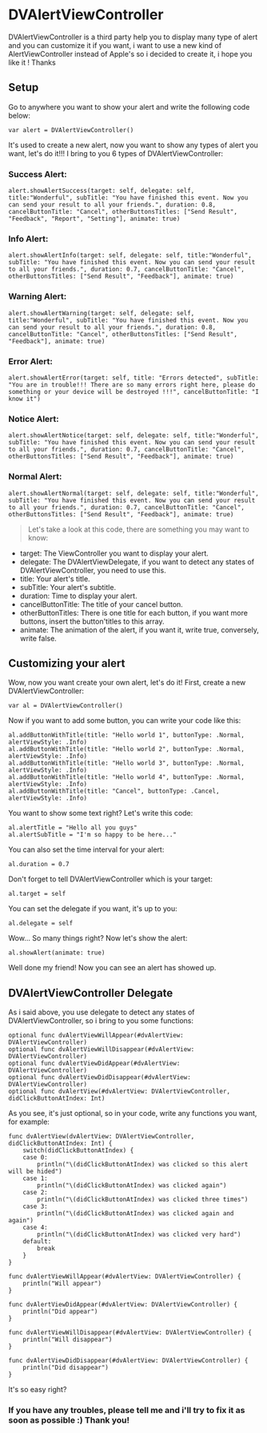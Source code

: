 # DVAlertViewController
DVAlertViewController is a third party help you to display many type of alert and you can customize it if you want, i want to use a new kind of AlertViewController instead of Apple's so i decided to create it, i hope you like it ! Thanks

## Setup
Go to anywhere you want to show your alert and write the following code below:
```
var alert = DVAlertViewController()
```
It's used to create a new alert, now you want to show any types of alert you want, let's do it!!!
I bring to you 6 types of DVAlertViewController:
### Success Alert:
```
alert.showAlertSuccess(target: self, delegate: self, title:"Wonderful", subTitle: "You have finished this event. Now you can send your result to all your friends.", duration: 0.8, cancelButtonTitle: "Cancel", otherButtonsTitles: ["Send Result", "Feedback", "Report", "Setting"], animate: true)
```

### Info Alert:
```
alert.showAlertInfo(target: self, delegate: self, title:"Wonderful", subTitle: "You have finished this event. Now you can send your result to all your friends.", duration: 0.7, cancelButtonTitle: "Cancel", otherButtonsTitles: ["Send Result", "Feedback"], animate: true)
```

### Warning Alert:
```
alert.showAlertWarning(target: self, delegate: self, title:"Wonderful", subTitle: "You have finished this event. Now you can send your result to all your friends.", duration: 0.8, cancelButtonTitle: "Cancel", otherButtonsTitles: ["Send Result", "Feedback"], animate: true)
```

### Error Alert:
```
alert.showAlertError(target: self, title: "Errors detected", subTitle: "You are in trouble!!! There are so many errors right here, please do something or your device will be destroyed !!!", cancelButtonTitle: "I know it")
```

### Notice Alert:
```
alert.showAlertNotice(target: self, delegate: self, title:"Wonderful", subTitle: "You have finished this event. Now you can send your result to all your friends.", duration: 0.7, cancelButtonTitle: "Cancel", otherButtonsTitles: ["Send Result", "Feedback"], animate: true)
```

### Normal Alert:
```
alert.showAlertNormal(target: self, delegate: self, title:"Wonderful", subTitle: "You have finished this event. Now you can send your result to all your friends.", duration: 0.7, cancelButtonTitle: "Cancel", otherButtonsTitles: ["Send Result", "Feedback"], animate: true)
```

>Let's take a look at this code, there are something you may want to know:
* target: The ViewController you want to display your alert.
* delegate: The DVAlertViewDelegate, if you want to detect any states of DVAlertViewController, you need to use this.
* title: Your alert's title.
* subTitle: Your alert's subtitle.
* duration: Time to display your alert.
* cancelButtonTitle: The title of your cancel button.
* otherButtonTitles: There is one title for each button, if you want more buttons, insert the button'titles to this array.
* animate: The animation of the alert, if you want it, write true, conversely, write false.

## Customizing your alert
Wow, now you want create your own alert, let's do it!
First, create a new DVAlertViewController:
```
var al = DVAlertViewController()
```

Now if you want to add some button, you can write your code like this:
```
al.addButtonWithTitle(title: "Hello world 1", buttonType: .Normal, alertViewStyle: .Info)
al.addButtonWithTitle(title: "Hello world 2", buttonType: .Normal, alertViewStyle: .Info)
al.addButtonWithTitle(title: "Hello world 3", buttonType: .Normal, alertViewStyle: .Info)
al.addButtonWithTitle(title: "Hello world 4", buttonType: .Normal, alertViewStyle: .Info)
al.addButtonWithTitle(title: "Cancel", buttonType: .Cancel, alertViewStyle: .Info)
```

You want to show some text right? Let's write this code:
```
al.alertTitle = "Hello all you guys"
al.alertSubTitle = "I'm so happy to be here..."
```

You can also set the time interval for your alert:
```
al.duration = 0.7
```

Don't forget to tell DVAlertViewController which is your target:
```
al.target = self
```

You can set the delegate if you want, it's up to you:
```
al.delegate = self
```

Wow... So many things right? Now let's show the alert:
```
al.showAlert(animate: true)
```
Well done my friend! Now you can see an alert has showed up.

## DVAlertViewController Delegate
As i said above, you use delegate to detect any states of DVAlertViewController, so i bring to you some functions:
```
optional func dvAlertViewWillAppear(#dvAlertView: DVAlertViewController)
optional func dvAlertViewWillDisappear(#dvAlertView: DVAlertViewController)
optional func dvAlertViewDidAppear(#dvAlertView: DVAlertViewController)
optional func dvAlertViewDidDisappear(#dvAlertView: DVAlertViewController)
optional func dvAlertView(#dvAlertView: DVAlertViewController, didClickButtonAtIndex: Int)
```

As you see, it's just optional, so in your code, write any functions you want, for example:
```
func dvAlertView(dvAlertView: DVAlertViewController, didClickButtonAtIndex: Int) {
    switch(didClickButtonAtIndex) {
    case 0:
        println("\(didClickButtonAtIndex) was clicked so this alert will be hided")
    case 1:
        println("\(didClickButtonAtIndex) was clicked again")
    case 2:
        println("\(didClickButtonAtIndex) was clicked three times")
    case 3:
        println("\(didClickButtonAtIndex) was clicked again and again")
    case 4:
        println("\(didClickButtonAtIndex) was clicked very hard")
    default:
        break
    }
}

func dvAlertViewWillAppear(#dvAlertView: DVAlertViewController) {
    println("Will appear")
}

func dvAlertViewDidAppear(#dvAlertView: DVAlertViewController) {
    println("Did appear")
}

func dvAlertViewWillDisappear(#dvAlertView: DVAlertViewController) {
    println("Will disappear")
}

func dvAlertViewDidDisappear(#dvAlertView: DVAlertViewController) {
    println("Did disappear")
}
```
It's so easy right?
### If you have any troubles, please tell me and i'll try to fix it as soon as possible :) Thank you!
